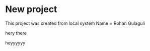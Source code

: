 # New project 
This project was created from local system
Name = Rohan Gulaguli

hery there 

heyyyyyy